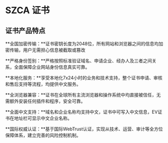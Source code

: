 

# SZCA 证书

## 证书产品特点

**全国加密传输：**证书密钥长度为2048位，所有网站和浏览器之间的信息均加密传输，用户无需担心信息被截取或篡改

**严格身份签别：**严格按照标准验证域名、申请企业、经办人及三者之间关系，全面保障企业网站身份信息真实可靠。

**本地化服务：**享受本地化7x24小时的业务和技术支持，整个证书申请、审核和售后支持等流程，均提供中文服务。

**全浏览器兼容：**证书在全球所有主流浏览器和操作系统中均直接被信任，无需额外安装任何插件和程序，安全可靠。

**全面中文支持：**域名和企业名称均支持中文，证书中可写入中文信息，EV证书在地址栏可显示中文企业名称。

**国际权威认证：**基于国际WebTrust认证，实现从技术、运营、审计等全方位保障体系，建立完善的风险控制机制。

